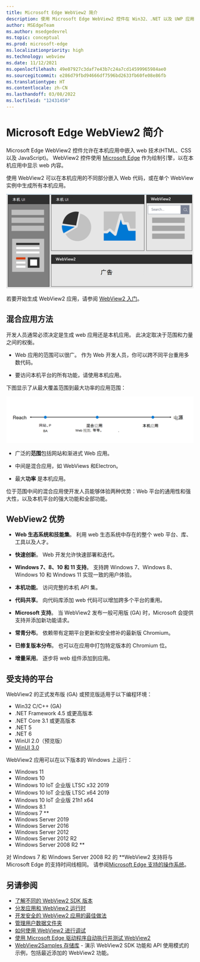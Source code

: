 ```yaml
---
title: Microsoft Edge WebView2 简介
description: 使用 Microsoft Edge WebView2 控件在 Win32、.NET 以及 UWP 应用中托管 web 内容。
author: MSEdgeTeam
ms.author: msedgedevrel
ms.topic: conceptual
ms.prod: microsoft-edge
ms.localizationpriority: high
ms.technology: webview
ms.date: 11/12/2021
ms.openlocfilehash: 49e07927c3daf7e43b7c24a7cd14599965984ae0
ms.sourcegitcommit: e286d79fbd94666df7596bd2633fb60fe08e86fb
ms.translationtype: HT
ms.contentlocale: zh-CN
ms.lasthandoff: 03/08/2022
ms.locfileid: "12431450"
---
```

# <a name="introduction-to-microsoft-edge-webview2"></a>Microsoft Edge WebView2 简介

Microsoft Edge WebView2 控件允许在本机应用中嵌入 web 技术(HTML、CSS 以及 JavaScript)。  WebView2 控件使用 [Microsoft Edge](https://www.microsoftedgeinsider.com) 作为绘制引擎，以在本机应用中显示 web 内容。

使用 WebView2 可以在本机应用的不同部分嵌入 Web 代码，或在单个 WebView 实例中生成所有本机应用。

![应用示意图，其中本机 UI 区域位于左上角，WebView2 UI 区域位于右上角底部。](media/webview2/what-webview.png)

若要开始生成 WebView2 应用，请参阅 [WebView2 入门](get-started/get-started.md)。


<!-- ====================================================================== -->
## <a name="hybrid-app-approach"></a>混合应用方法

开发人员通常必须决定是生成 web 应用还是本机应用。  此决定取决于范围和力量之间的权衡。

*  Web 应用的范围可以很广。  作为 Web 开发人员，你可以跨不同平台重用多数代码。

*  要访问本机平台的所有功能，请使用本机应用。

下图显示了从最大覆盖范围到最大功率的应用范围：

![应用的范围，从最大覆盖范围但更少的功率，到最佳混合，最大功率但较少覆盖范围。](media/webview2/web-native.png)

*  广泛的**范围**包括网站和渐进式 Web 应用。

*  中间是混合应用，如 WebViews 和Electron。

*  最大**功率** 是本机应用。

位于范围中间的混合应用使开发人员能够体验两种优势：Web 平台的通用性和强大性，以及本机平台的强大功能和全部功能。


<!-- ====================================================================== -->
## <a name="webview2-benefits"></a>WebView2 优势

*  **Web 生态系统和技能集**。  利用 web 生态系统中存在的整个 web 平台、库、工具以及人才。

*  **快速创新**。  Web 开发允许快速部署和迭代。

*  **Windows 7、8、10 和 11 支持**。  支持跨 Windows 7、Windows 8、Windows 10 和 Windows 11 实现一致的用户体验。

*  **本机功能**。  访问完整的本机 API 集。

*  **代码共享**。  向代码库添加 web 代码可以增加跨多个平台的重用。

*  **Microsoft 支持**。  当 WebView2 发布一般可用版 (GA) 时，Microsoft 会提供支持并添加新功能请求。

*  **常青分布**。  依赖带有定期平台更新和安全修补的最新版 Chromium。

*  **已修复版本分布**。  也可以在应用中打包特定版本的 Chromium 位。

*  **增量采用**。  逐步将 web 组件添加到应用。


<!-- ====================================================================== -->
## <a name="supported-platforms"></a>受支持的平台

WebView2 的正式发布版 (GA) 或预览版适用于以下编程环境：

*  Win32 C/C++ (GA)
*  .NET Framework 4.5 或更高版本
*  .NET Core 3.1 或更高版本
*  .NET 5
*  .NET 6
*  WinUI 2.0（预览版）
*  [WinUI 3.0](/uwp/toolkits/winui3/index)

WebView2 应用可以在以下版本的 Windows 上运行：

*  Windows 11
*  Windows 10
*  Windows 10 IoT 企业版 LTSC x32 2019
*  Windows 10 IoT 企业版 LTSC x64 2019
*  Windows 10 IoT 企业版 21h1 x64
*  Windows 8.1
*  Windows 7 \*\*
*  Windows Server 2019
*  Windows Server 2016
*  Windows Server 2012
*  Windows Server 2012 R2
*  Windows Server 2008 R2 \*\*

对 Windows 7 和 Windows Server 2008 R2 的 \*\*WebView2 支持将与 Microsoft Edge 的支持时间线相同。  请参阅[Microsoft Edge 支持的操作系统](/deployedge/microsoft-edge-supported-operating-systems)。


<!-- ====================================================================== -->
## <a name="see-also"></a>另请参阅

<!-- possibly remove some of these and rely on TOC instead -->

* [了解不同的 WebView2 SDK 版本](concepts/versioning.md)
* [分发应用和 WebView2 运行时](concepts/distribution.md)
* [开发安全的 WebView2 应用的最佳做法](concepts/security.md)
* [管理用户数据文件夹](concepts/user-data-folder.md)
* [如何使用 WebView2 进行调试](how-to/debug.md)
* [使用 Microsoft Edge 驱动程序自动执行并测试 WebView2](how-to/webdriver.md)
* [WebView2Samples 存储库](https://github.com/MicrosoftEdge/WebView2Samples) - 演示 WebView2 SDK 功能和 API 使用模式的示例，包括最近添加的 WebView2 功能。
